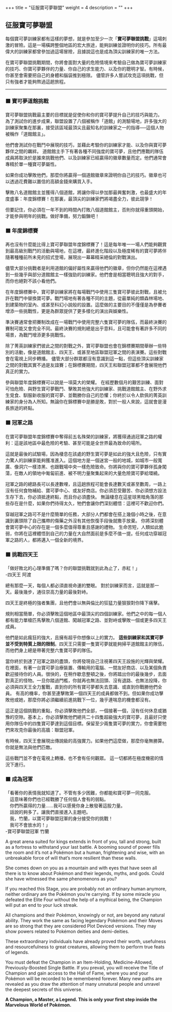 +++
title = "征服寶可夢聯盟"
weight = 4
description = ""
+++

## 征服寶可夢聯盟
每個寶可夢訓練家都有這樣的夢想，就是參加至少一次「**寶可夢聯盟挑戰**」這場刺激的冒險。這是一場橫跨整個地區的宏大旅途，能夠訓練並證明你的技巧。所有最偉大的訓練家都曾參加過這場冒險，且據說這也是成為頂尖訓練家的唯一方法。

在寶可夢聯盟挑戰期間，你將會面對大量的危險情境來考驗自己做為寶可夢訓練家的技巧、你寶可夢夥伴的力量、你自己的求生能力、以及你的聰明才智。有時候，你甚至會需要把自己的身體和腦袋推到極限。
儘管許多人嘗試攻克這項挑戰，但只有強者才能夠熬過這趟旅程。


---
### ⬛ 寶可夢道館挑戰
寶可夢聯盟挑戰最主要的目標就是促使你和你的寶可夢提升自己的技巧與能力。
為了測試你的進步成果，聯盟設置了八個被稱作「道館」的測驗場地，許多強大的訓練家聚集在那裏，接受該區域最頂尖且最知名的訓練家之一的指導──這個人物被稱作「道館館主」。

他們會測試你在戰鬥中展現的技巧，並藉此考驗你的訓練家才能、以及你與寶可夢夥伴之間的羈絆。
道館館主手下有著各種不同強度的寶可夢，且他們應戰的隊伍成員將取決於是誰來挑戰他們、以及訓練家已經贏得的徽章數量而定。他們通常會專精於單一種寶可夢屬性。

如果你成功擊敗他們，那麼你將贏得一個道館徽章來證明你自己的技巧。徽章也可以透過花費難以置信的高額金錢來購買入手。

擊敗八名道館館主並獲得八個道館，將讓你得以參加那最興奮刺激，也最盛大的年度盛事：年度錦標賽！在那裏，最頂尖的訓練家們將竭盡全力，彼此競爭！

但要記住，你必須在一年不到的時間內打敗八個道館館主，否則你就得重頭開始，才能參與明年的挑戰。做好準備，努力鍛鍊吧！


### ⬛ 年度錦標賽
再也沒有什麼能比得上寶可夢聯盟年度錦標賽了！這是每年唯一一場人們能夠觀賞到最高級別戰鬥的活動與場地，在這裡，最終進化階段以及極度稀有的寶可夢將伴隨著種種前所未見的招式登場，展現出一幕幕精采絕倫的對戰演出。

儘管大部分挑戰者是利用道館的偏好屬性來贏得他們的徽章，但你仍然能在這裡遇到一些幾乎與部分道館館主一樣強勁的訓練家。他們會是相當聰明且強大的對手，而你也絕對不該小看他們。

在年度錦標賽中，寶可夢訓練家將在每場戰鬥中使用三隻寶可夢彼此對戰，且被允許在戰鬥中替換寶可夢。戰鬥場地有著各種不同的主題，從最單純的類森林場地、到建築物的室內、或甚至科幻小說般的設置。這麼做的主要目的不僅僅是為參賽者增添一些挑戰性，更是為群眾提供了更多樣化的演出與娛樂性。

準決賽通常會把賽制改成在一場戰鬥中使用完整六隻寶可夢的隊伍，而最終決賽的賽制可能又會完全不同。最終決賽的規則總是出乎意料，且可能會有著許多不同的場景，為戰鬥增添更多挑戰性。

除了菁英訓練家們彼此之間的對戰之外，寶可夢聯盟也會在錦標賽期間舉辦一些特別的活動，像是道館館主、四天王、或甚至地區聯盟冠軍之間的表演賽。這些對戰會在電視上同步轉播。
儘管大部分群眾都沒有意識到這一點，但這些頂尖訓練家之間的對戰其實不過是友誼賽；在錦標賽期間，四天王和聯盟冠軍都不會展現他們真正的實力。
 
參與聯盟年度錦標賽可以說是一項莫大的榮耀。
在經歷數個月的艱苦訓練、面對可怕危險、與野生寶可夢戰鬥、擊敗其他強大的訓練家、挑戰道館館主、在野外求生覓食、馴服新收服的寶可夢、並戰勝你自己的恐懼；你終於以令人欽佩的菁英訓練家的身分為人所知。無論你在錦標賽中是勝是敗，對於一般人來說，這就會是漫長旅途的終點。


### ⬛ 冠軍之路
在寶可夢聯盟年度錦標賽中奪得前五名殊榮的訓練家，將獲得通過冠軍之路的權利：這是該地區中最危險的考驗、甚至可能是全世界最為致命的場所。

這就是最後的試驗場，因為棲息在該處的野生寶可夢是如此的強大且危險，只有實力驚人的訓練家能夠獲准進入。這個地方是一個迷宮一般的地城，如城市一般寬廣、像洞穴一樣漆黑、也跟戰場中央一樣危險致命。你將與你的寶可夢夥伴孤身闖蕩，在敵人的領地中匍匐前進、被不明力量聚集起來的大量危險寶可夢給環繞。

冠軍之路的總路長可以長達數哩，且這趟旅程可能會長達數天或甚至數周，一路上沒有任何食物補給、寶可夢中心、或友好商店。你必須忍受艱苦、你必須想方設法生存下去，你必須抵達終點，而且你必須盡快。
無論棲息在這星球黑暗角落的那些存在是什麼，如果你們待得太久，牠們會讓你們深刻體悟：這裡可不歡迎你們。

穿越冠軍之路可不是什麼簡單的任務，大部分人們都會在搭上幾個小時之後，在意識到裏頭除了自己攜帶的傷藥之外沒有其他恢復手段後就撒手放棄。
你將深刻體會寶可夢中心的存在是一個多麼值得尊重且感謝的禮物。
生命苦短，人類如此脆弱，你將在這裡體悟到自己的力量在大自然面前是多麼不值一提。任何成功穿越冠軍之路的人，都將邁入一個全新的境界。


### ⬛ 挑戰四天王
<div class="quote">
	「做好敗北的心理準備了嗎？你的聯盟挑戰就到此為止了，赤紅！」
	<div class="author">-四天王 阿渡</div>
</div>

總有那麼一天，每個人都必須直視命運的雙眼。
對於訓練家而言，這就是那一天。最後幾步，通往崇高力量的最後對峙。

四天王是終極的強者集團，且他們會以無與倫比的狂猛力量狠狠對你降下痛擊。

規則相當簡單，你必須擊敗這個地區中最頂尖的四個訓練家。他們之中的每一個人都有能力單槍匹馬擊敗八個道館、闖越冠軍之路、並對峙或擊敗一個或更多四天王成員。

他們是如此瘋狂的強大，且擁有超乎你想像以上的實力。
**這些訓練家和其寶可夢並不受到特質上限的限制**。四天王只需要一隻寶可夢就能夠掃平道館館主的隊伍，而他們身上總是帶著完整六隻寶可夢的隊伍。

當你終於到達了冠軍之路的盡頭，你將發現自己注視著四天王設施的光輝與榮耀。在裡面，有著一台寶可夢治療裝置、傳輸用的電腦、一間友好商店、以及某個負責歡迎接待你的人員。很快的，在稍作歇息整頓之後，你將踏出你的最後幾步，去面對真正的怪物。一旦你踏過門檻，你就再也無法回頭、沒有退路、也無法投降，你必須與四天王全力奮戰，直到你的所有寶可夢都失去意識、或直到你戰勝他們全員。
有高的機率，你甚至連擊敗第一個四天王的成員都做不到。但如果你成功擊敗他或她，那麼你將必須繼續前進挑戰下一位，幾乎連喘息的機會都沒有。

這正是這個挑戰的重點，你必須擊敗他們全部，一個接著一個，沒有任何休息或猶豫的空隙。基本上，你必須擊敗他們總共二十四隻超級強大的寶可夢，且最好只使用你隊伍中的四隻寶可夢達到這個目標。保留至少兩隻寶可夢的實力，你會需要牠們來攻克你最後的高牆：聯盟冠軍。

有時候，四天王會展現出傳說級的高強實力。如果他們這麼做，那麼你毫無勝算。你就是無法與他們匹敵。

這些戰鬥並不會在電視上轉播，也不會有任何觀眾。
這一切都將在極度機密的情況下進行。


### ⬛ 成為冠軍
<div class="quote">
	「看著你的表情我就知道了。不管有多少困難，你都能和寶可夢一同克服。<br>
	　這意味著你們也已經戰勝了任何個人會有的弱點。<br>
	　你們所贏得的力量……我可以感覺你身上散發著這股力量。<br>
	　話說的夠多了。讓我們直接進入主題吧。<br>
	　我，竹蘭，以寶可夢聯盟冠軍的身分接受你的挑戰！<br>
	　我可不會放水的！」
	<div class="author">-寶可夢聯盟冠軍 竹蘭</div>
</div>

A great arena suited for kings extends in front of you, tall and strong, built as a fortress to withstand your last  battle. A booming sound of power fills the room and it’s not a Pokémon but a human, frightening and wise, with an  unbreakable force of will that’s more resilient than these walls.

She comes down on you as a mountain and with eyes that have seen all there is to know about Pokémon and their legends, myths, and gods. Could she have witnessed the same phenomenons as you?

If  you  reached  this  Stage,  you  are  probably  not  an  ordinary  human  anymore,  neither  ordinary  are  the  Pokémon you’re carrying. 
If by some miracle you defeated the Elite Four without the help of a mythical being, the Champion will put an end to your luck streak. 

All  champions  and  their  Pokémon,  knowingly  or  not, are beyond any natural ability. They work the same as  facing legendary Pokémon and their Moves are so strong that they are considered Plot Deviced versions.
They may show powers related to Pokémon deities and demi-deities.  

These  extraordinary  individuals  have  already  proved their  worth,  usefulness  and  resourcefulness  to  great creatures,  allowing  them  to  perform  true  feats  of  legends. 

You  must  defeat  the  Champion  in  an  Item-Holding,  Medicine-Allowed, Previously-Boosted Single Battle. 
If  you  prevail,  you  will  receive  the  Title  of  Champion and gain access to the Hall of Fame, where you and your Pokémon will be recorded to be remembered forever.
Many new paths are revealed as you draw the attention  of  many  unnatural  people  and  unravel  the  deepest  secrets of this universe.

**A Champion, a Master, a Legend. This is only your first step inside the Marvelous World of Pokémon.**

